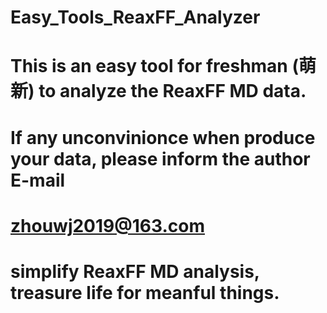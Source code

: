 # Easy_Tools_ReaxFF_Analyzer

# This is an easy tool for freshman (萌新) to analyze the ReaxFF MD data.
# If any unconvinionce when produce your data, please inform the author E-mail 
# zhouwj2019@163.com

# simplify ReaxFF MD analysis, treasure life for meanful things.
